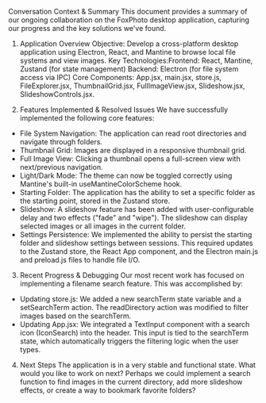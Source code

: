 Conversation Context & Summary
This document provides a summary of our ongoing collaboration on the FoxPhoto desktop application, capturing our progress and the key solutions we've found.

1. Application Overview
Objective: Develop a cross-platform desktop application using Electron, React, and Mantine to browse local file systems and view images.
Key Technologies:Frontend: React, Mantine, Zustand (for state management)
Backend: Electron (for file system access via IPC)
Core Components: App.jsx, main.jsx, store.js, FileExplorer.jsx, ThumbnailGrid.jsx, FullImageView.jsx, Slideshow.jsx, SlideshowControls.jsx.

2. Features Implemented & Resolved Issues
We have successfully implemented the following core features:
- File System Navigation: The application can read root directories and navigate through folders.
- Thumbnail Grid: Images are displayed in a responsive thumbnail grid.
- Full Image View: Clicking a thumbnail opens a full-screen view with next/previous navigation.
- Light/Dark Mode: The theme can now be toggled correctly using Mantine's built-in useMantineColorScheme hook.
- Starting Folder: The application has the ability to set a specific folder as the starting point, stored in the Zustand store.
- Slideshow: A slideshow feature has been added with user-configurable delay and two effects ("fade" and "wipe"). The slideshow can display selected images or all images in the current folder.
- Settings Persistence: We implemented the ability to persist the starting folder and slideshow settings between sessions. This required updates to the Zustand store, the React App component, and the Electron main.js and preload.js files to handle file I/O.



3. Recent Progress & Debugging
Our most recent work has focused on implementing a filename search feature. This was accomplished by:
- Updating store.js: We added a new searchTerm state variable and a setSearchTerm action. The readDirectory action was modified to filter images based on the searchTerm.
- Updating App.jsx: We integrated a TextInput component with a search icon (IconSearch) into the header. This input is tied to the searchTerm state, which automatically triggers the filtering logic when the user types.


4. Next Steps
The application is in a very stable and functional state. What would you like to work on next? Perhaps we could implement a search function to find images in the current directory, add more slideshow effects, or create a way to bookmark favorite folders?